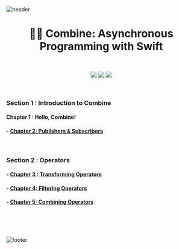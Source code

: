 ![header](https://capsule-render.vercel.app/api?type=slice&text=Combine&color=ADD6F2&height=150)

<h1 align="center">  🐻‍❄️ Combine: Asynchronous Programming with Swift </h1>

<br/>

<p align="center">
  <a href="https://www.raywenderlich.com/books/combine-asynchronous-programming-with-swift/v2.0/"><img src="https://img.shields.io/badge/📚%20Book-1DA1F2?style=for-the-badge&link=https://www.raywenderlich.com/books/combine-asynchronous-programming-with-swift/v2.0/"/></a>
  <a href="https://github.com/raywenderlich/comb-materials"><img src="https://img.shields.io/badge/💻%20Source%20Code-E8E8E8?style=for-the-badge&link=https://github.com/raywenderlich/comb-materials"/></a>
  <a href="https://forums.raywenderlich.com"><img src="https://img.shields.io/badge/💬%20Forums-FBC817?style=for-the-badge&link=https://forums.raywenderlich.com"/></a>
  
</p>

<br/>


### Section 1 : Introduction to Combine
#### Chapter 1 : Hello, Combine!
#### - [Chapter 2: Publishers & Subscribers](https://github.com/HARlBO/Combine/blob/main/Combine/Section1_Introducing_to_Combine/Chapter2_Publishers&Subscribers.md)

<br/>

### Section 2 : Operators
#### - [Chapter 3 : Transforming Operators](https://github.com/HARlBO/Combine/blob/main/Combine/Section2_Operators/Chapter3_Transforming_Operators.md)
#### - [Chapter 4: Filtering Operators](https://github.com/HARlBO/Combine/blob/main/Combine/Section2_Operators/Chapter4_Filtering_Operators.md)
#### - [Chapter 5: Combining Operators](https://github.com/HARlBO/Combine/blob/main/Combine/Section2_Operators/Chapter5_Combining_Operators.md)


<br/><br/><br/>

![footer](https://capsule-render.vercel.app/api?type=slice&color=476EBC&height=100&section=footer)

